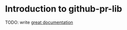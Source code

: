 # Introduction to github-pr-lib

TODO: write [great documentation](http://jacobian.org/writing/what-to-write/)
